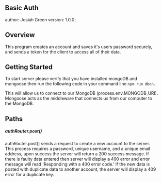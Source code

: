 ## Basic Auth

author: Josiah Green
version: 1.0.0;

## Overview

This program creates an account and saves it's users password securely, and sends a token for the client to access all of their data.

## Getting Started

To start server please verify that you have installed mongoDB and mongoose then run the following code in your command line `npm run dbon`. 

This will allow us to connect to our MongoDB (process.env.MONGODB_URI).  Mongoose acts as the middleware that connects us from our computer to the MongoDB. 

## Paths

##### authRouter.post()

authRouter.post() sends a request to create a new account to the server. This process requires a password, unique username, and a unique email address, upon success the server will return a 200 success message. If there is faulty data entered then server will display a 400 error and error message will read 'Responding with a 400 error code.' If the new data is posted with duplicate data to another account, the server will display a 409 error for a duplicate key.

